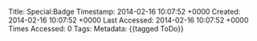 Title: Special:Badge
Timestamp: 2014-02-16 10:07:52 +0000
Created: 2014-02-16 10:07:52 +0000
Last Accessed: 2014-02-16 10:07:52 +0000
Times Accessed: 0
Tags: 
Metadata: 
{{tagged ToDo}}